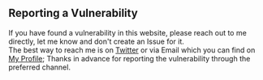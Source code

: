 ## Reporting a Vulnerability

If you have found a vulnerability in this website, please reach out to me directly, let me know and don't create an Issue for it.  
The best way to reach me is on [Twitter](https://twitter.com/smile101603_manning_) or via Email which you can find on [My Profile](https://github.com/smile101603/);
Thanks in advance for reporting the vulnerability through the preferred channel.
